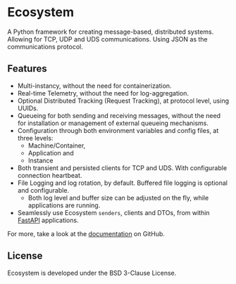 # Ecosystem

A Python framework for creating message-based, distributed systems. Allowing for
TCP, UDP and UDS communications. Using JSON as the communications protocol.

## Features

- Multi-instancy, without the need for containerization.
- Real-time Telemetry, without the need for log-aggregation.
- Optional Distributed Tracking (Request Tracking), at protocol level, using UUIDs. 
- Queueing for both sending and receiving messages, without the need for
  installation or management of external queueing mechanisms.
- Configuration through both environment variables and config files, at three levels:
  - Machine/Container,
  - Application and
  - Instance
- Both transient and persisted clients for TCP and UDS. With configurable connection heartbeat.
- File Logging and log rotation, by default. Buffered file logging is optional and configurable.
  - Both log level and buffer size can be adjusted on the fly, while applications are running.
- Seamlessly use Ecosystem `senders`, clients and DTOs, from within [FastAPI](https://github.com/fastapi/fastapi)
  applications.

For more, take a look at the [documentation](https://github.com/TheLastCylon/ecosystem/blob/main/documentation/documentation_root.md) on GitHub.

## License

Ecosystem is developed under the BSD 3-Clause License.
